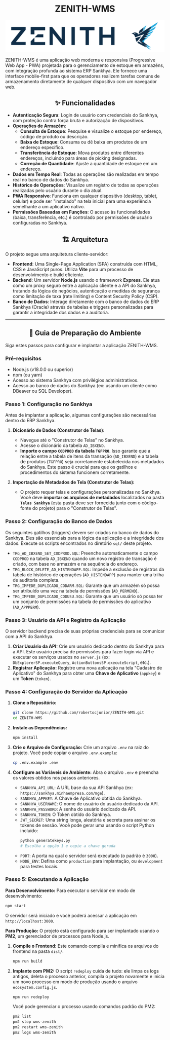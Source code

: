 # <h1 align="center">ZENITH-WMS</h1>

<img alt="gpt-oss-120" src="./docs/zenith.svg">

ZENITH-WMS é uma aplicação web moderna e responsiva (Progressive Web App - PWA) projetada para o gerenciamento de estoque em armazéns, com integração profunda ao sistema ERP Sankhya. Ele fornece uma interface mobile-first para que os operadores realizem tarefas comuns de armazenamento diretamente de qualquer dispositivo com um navegador web.

##  <h2 align="center">✨ Funcionalidades</h2>

*   **Autenticação Segura**: Login de usuário com credenciais do Sankhya, com proteção contra força bruta e autorização de dispositivos.
*   **Operações de Armazém**:
    *   **Consulta de Estoque**: Pesquise e visualize o estoque por endereço, código de produto ou descrição.
    *   **Baixa de Estoque**: Consuma ou dê baixa em produtos de um endereço específico.
    *   **Transferência de Estoque**: Mova produtos entre diferentes endereços, incluindo para áreas de picking designadas.
    *   **Correção de Quantidade**: Ajuste a quantidade de estoque em um endereço.
*   **Dados em Tempo Real**: Todas as operações são realizadas em tempo real no banco de dados do Sankhya.
*   **Histórico de Operações**: Visualize um registro de todas as operações realizadas pelo usuário durante o dia atual.
*   **PWA Responsivo**: Funciona em qualquer dispositivo (desktop, tablet, celular) e pode ser "instalado" na tela inicial para uma experiência semelhante a um aplicativo nativo.
*   **Permissões Baseadas em Funções**: O acesso às funcionalidades (baixa, transferência, etc.) é controlado por permissões de usuário configuradas no Sankhya.

## <h2 align="center">🏗️ Arquitetura</h2>

O projeto segue uma arquitetura cliente-servidor:

*   **Frontend**: Uma Single-Page Application (SPA) construída com HTML, CSS e JavaScript puros. Utiliza **Vite** para um processo de desenvolvimento e build eficiente.
*   **Backend**: Um servidor **Node.js** usando o framework **Express**. Ele atua como um proxy seguro entre a aplicação cliente e a API do Sankhya, tratando da lógica de negócios, autenticação e medidas de segurança como limitação de taxa (rate limiting) e Content Security Policy (CSP).
*   **Banco de Dados**: Interage diretamente com o banco de dados do ERP Sankhya (Oracle) através de tabelas e triggers personalizadas para garantir a integridade dos dados e a auditoria.

---

## <h2 align="center">🚀 Guia de Preparação do Ambiente</h2>

Siga estes passos para configurar e implantar a aplicação ZENITH-WMS.

### Pré-requisitos

*   Node.js (v18.0.0 ou superior)
*   npm (ou yarn)
*   Acesso ao sistema Sankhya com privilégios administrativos.
*   Acesso ao banco de dados do Sankhya (ex: usando um cliente como DBeaver ou SQL Developer).

### Passo 1: Configuração no Sankhya

Antes de implantar a aplicação, algumas configurações são necessárias dentro do ERP Sankhya.

1.  **Dicionário de Dados (Construtor de Telas):**
    *   Navegue até o "Construtor de Telas" no Sankhya.
    *   Acesse o dicionário da tabela `AD_IBXEND`.
    *   **Importe o campo `CODPROD` da tabela `TGFPRO`**. Isso garante que a relação entre a tabela de itens da transação (`AD_IBXEND`) e a tabela de produtos (`TGFPRO`) seja corretamente estabelecida nos metadados do Sankhya. Este passo é crucial para que os gatilhos e procedimentos do sistema funcionem corretamente.

2.  **Importação de Metadados de Tela (Construtor de Telas):**
    *   O projeto requer telas e configurações personalizadas no Sankhya. Você deve **importar os arquivos de metadados** localizados na pasta **`Telas Sankhya`** (esta pasta deve ser fornecida junto com o código-fonte do projeto) para o "Construtor de Telas".

### Passo 2: Configuração do Banco de Dados

Os seguintes gatilhos (triggers) devem ser criados no banco de dados do Sankhya. Eles são essenciais para a lógica da aplicação e a integridade dos dados. Execute os scripts encontrados no diretório `sql/` deste projeto.

*   `TRG_AD_IBXEND_SET_CODPROD.SQL`: Preenche automaticamente o campo `CODPROD` na tabela `AD_IBXEND` quando um novo registro de transação é criado, com base no armazém e na sequência do endereço.
*   `TRG_BLOCK_DELETE_AD_HISTENDAPP.SQL`: Impede a exclusão de registros da tabela de histórico de operações (`AD_HISTENDAPP`) para manter uma trilha de auditoria completa.
*   `TRG_IMPEDE_DUPLICADO_CODARM.SQL`: Garante que um armazém só possa ser atribuído uma vez na tabela de permissões (`AD_PERMEND`).
*   `TRG_IMPEDE_DUPLICADO_CODUSU.SQL`: Garante que um usuário só possa ter um conjunto de permissões na tabela de permissões do aplicativo (`AD_APPPERM`).

### Passo 3: Usuário da API e Registro da Aplicação

O servidor backend precisa de suas próprias credenciais para se comunicar com a API do Sankhya.

1.  **Criar Usuário da API:** Crie um usuário dedicado dentro do Sankhya para a API. Este usuário precisa de permissões para fazer login via API e executar os serviços usados no `server.js` (ex: `DbExplorerSP.executeQuery`, `ActionButtonsSP.executeScript`, etc.).
2.  **Registrar Aplicação:** Registre uma nova aplicação na tela "Cadastro de Aplicativo" do Sankhya para obter uma **Chave de Aplicativo** (`appkey`) e um **Token** (`token`).

### Passo 4: Configuração do Servidor da Aplicação

1.  **Clone o Repositório:**
    ```bash
    git clone https://github.com/robertocjunior/ZENITH-WMS.git
    cd ZENITH-WMS
    ```

2.  **Instale as Dependências:**
    ```bash
    npm install
    ```

3.  **Crie o Arquivo de Configuração:**
    Crie um arquivo `.env` na raiz do projeto. Você pode copiar o arquivo `.env.example`:
    ```bash
    cp .env.example .env
    ```

4.  **Configure as Variáveis de Ambiente:**
    Abra o arquivo `.env` e preencha os valores obtidos nos passos anteriores.

    *   `SANKHYA_API_URL`: A URL base da sua API Sankhya (ex: `https://sankhya.minhaempresa.com/mge`).
    *   `SANKHYA_APPKEY`: A Chave de Aplicativo obtida do Sankhya.
    *   `SANKHYA_USERNAME`: O nome de usuário do usuário dedicado da API.
    *   `SANKHYA_PASSWORD`: A senha do usuário dedicado da API.
    *   `SANKHYA_TOKEN`: O Token obtido do Sankhya.
    *   `JWT_SECRET`: Uma string longa, aleatória e secreta para assinar os tokens de sessão. Você pode gerar uma usando o script Python incluído:
        ```bash
        python generatekeys.py
        # Escolha a opção 1 e copie a chave gerada
        ```
    *   `PORT`: A porta na qual o servidor será executado (o padrão é `3000`).
    *   `NODE_ENV`: Defina como `production` para implantação, ou `development` para testes locais.

### Passo 5: Executando a Aplicação

**Para Desenvolvimento:**
Para executar o servidor em modo de desenvolvimento:
```bash
npm start
```
O servidor será iniciado e você poderá acessar a aplicação em `http://localhost:3000`.

**Para Produção:**
O projeto está configurado para ser implantado usando o **PM2**, um gerenciador de processos para Node.js.

1.  **Compile o Frontend:**
    Este comando compila e minifica os arquivos do frontend na pasta `dist/`.
    ```bash
    npm run build
    ```

2.  **Implante com PM2:**
    O script `redeploy` cuida de tudo: ele limpa os logs antigos, deleta o processo anterior, compila o projeto novamente e inicia um novo processo em modo de produção usando o arquivo `ecosystem.config.js`.
    ```bash
    npm run redeploy
    ```

    Você pode gerenciar o processo usando comandos padrão do PM2:
    ```bash
    pm2 list
    pm2 stop wms-zenith
    pm2 restart wms-zenith
    pm2 logs wms-zenith
    ```